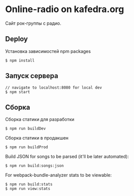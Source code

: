 Online-radio on kafedra.org
===========================

Сайт рок-группы с радио.


Deploy
------

Установка зависимостей npm packages

    $ npm install

Запуск сервера
--------------

    // navigate to localhost:8080 for local dev
    $ npm start

Cборка
------

Сборка статики для разработки

    $ npm run buildDev

 Сборка статики в продакшен

    $ npm run buildProd

Build JSON for songs to be parsed (it'll be later automated):

    $ npm run build:songs:json

For webpack-bundle-analyzer stats to be viewable:

    $ npm run build:stats
    $ npm run view:stats
